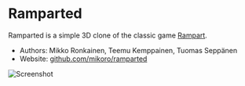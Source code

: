# Ramparted

Ramparted is a simple 3D clone of the classic game [Rampart](http://en.wikipedia.org/wiki/Rampart_(video_game)).

* Authors: Mikko Ronkainen, Teemu Kemppainen, Tuomas Seppänen
* Website: [github.com/mikoro/ramparted](https://github.com/mikoro/ramparted)

![Screenshot](http://mikoro.github.io/images/ramparted/readme-screenshot.jpg "Screenshot")
